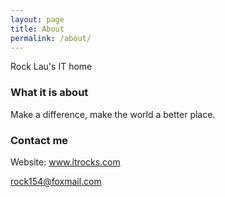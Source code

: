 ```yaml
---
layout: page
title: About
permalink: /about/
---
```


Rock Lau's IT home

### What it is about

Make a difference, make the world a better place. 

### Contact me

Website: www.itrocks.com

[rock154@foxmail.com](mailto:rock154@foxmail.com)
